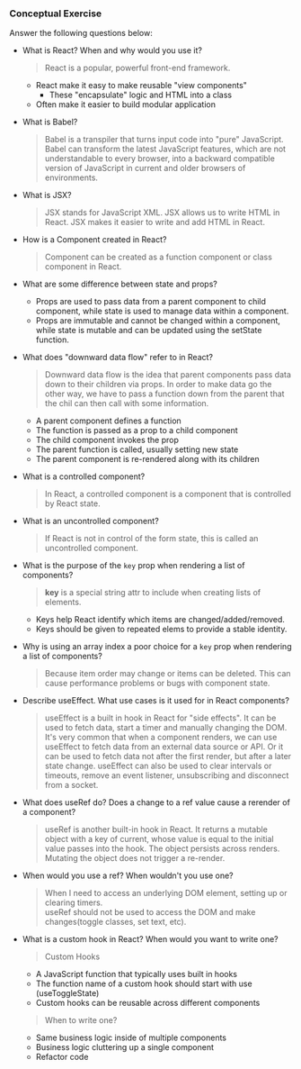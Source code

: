### Conceptual Exercise

Answer the following questions below:

- What is React? When and why would you use it?
  > React is a popular, powerful front-end framework.
  - React make it easy to make reusable "view components"
    - These "encapsulate" logic and HTML into a class
  - Often make it easier to build modular application

- What is Babel?
  > Babel is a transpiler that turns input code into "pure" JavaScript.  
  Babel can transform the latest JavaScript features, which are not understandable to every browser, into a backward compatible version of JavaScript in current and older browsers of environments.

- What is JSX?
  > JSX stands for JavaScript XML. JSX allows us to write HTML in React. JSX makes it easier to write and add HTML in React.

- How is a Component created in React?
  > Component can be created as a function component or class component in React.

- What are some difference between state and props?
  - Props are used to pass data from a parent component to child component, while state is used to manage data within a component.
  - Props are immutable and cannot be changed within a component, while state is mutable and can be updated using the setState function.

- What does "downward data flow" refer to in React?
  > Downward data flow is the idea that parent components pass data down to their children via props. In order to make data go the other way, we have to pass a function down from the parent that the chil can then call with some information.
    - A parent component defines a function
    - The function is passed as a prop to a child component
    - The child component invokes the prop
    - The parent function is called, usually setting new state
    - The parent component is re-rendered along with its children

- What is a controlled component?
  > In React, a controlled component is a component that is controlled by React state. 

- What is an uncontrolled component?
  > If React is not in control of the form state, this is called an uncontrolled component.

- What is the purpose of the `key` prop when rendering a list of components?
  > **key** is a special string attr to include when creating lists of elements.
   - Keys help React identify which items are changed/added/removed.
   - Keys should be given to repeated elems to provide a stable identity.

- Why is using an array index a poor choice for a `key` prop when rendering a list of components?
  > Because item order may change or items can be deleted. This can cause performance problems or bugs with component state.

- Describe useEffect.  What use cases is it used for in React components?
  > useEffect is a built in hook in React for "side effects". It can be used to fetch data, start a timer and manually changing the DOM.  
  It's very common that when a component renders, we can use useEffect  to fetch data from an external data source or API. Or it can be used to fetch data not after the first render, but after a later state change. useEffect can also be used to clear intervals or timeouts, remove an event listener, unsubscribing and disconnect from a socket.

- What does useRef do?  Does a change to a ref value cause a rerender of a component?
  > useRef is another built-in hook in React. It returns a mutable object with a key of current, whose value is equal to the initial value passes into the hook. The object persists across renders. Mutating the object does not trigger a re-render.

- When would you use a ref? When wouldn't you use one?
  > When I need to access an underlying DOM element, setting up or clearing timers.  
    useRef should not be used to access the DOM and make changes(toggle classes, set text, etc).

- What is a custom hook in React? When would you want to write one?
  > Custom Hooks
    - A JavaScript function that typically uses built in hooks
    - The function name of a custom hook should start with use (useToggleState)
    - Custom hooks can be reusable across different components
  > When to write one?
    - Same business logic inside of multiple components
    - Business logic cluttering up a single component
    - Refactor code

